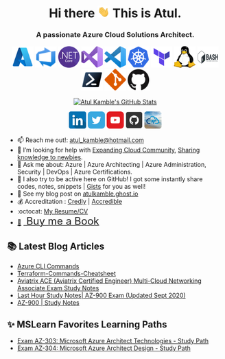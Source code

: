 <!-- Atul Kamble | GitHub Profile -->
<h1 align="center"> Hi there <img src="https://github.com/atulkamble/atulkamble/blob/main/gif/hello.gif" width="28px" alt="hi"> This is Atul.</h1>
<h3 align="center">A passionate Azure Cloud Solutions Architect.</h3>

<p align="center">
<img src="https://github.com/atulkamble/atulkamble/blob/main/Logo/azure.png" alt="Azure" width="50" height="50"/>
<img src="https://github.com/atulkamble/atulkamble/blob/main/Logo/azure-devops.svg" alt="Azure DevOps" width="50" height="50"/>
<img src="https://github.com/atulkamble/atulkamble/blob/main/Logo/dotnet-core.svg" alt=".NET Core" width="50" height="50"/>
<img src="https://github.com/atulkamble/atulkamble/blob/main/Logo/visual-studio.svg" alt="Visual Studio" width="50" height="50"/>
<img src="https://github.com/atulkamble/atulkamble/blob/main/Logo/vscode.svg" alt="Visual Studio Code" width="50" height="50"/>
<img src="https://github.com/atulkamble/atulkamble/blob/main/Logo/kubernetes.svg" alt="Kubernetes" width="50" height="50"/>
<img src="https://github.com/atulkamble/atulkamble/blob/main/Logo/terraform.png" alt="Terraform" width="50" height="50"/>
<img src="https://github.com/atulkamble/atulkamble/blob/main/Logo/linux.svg" alt="Linux" width="50" height="50"/>
<img src="https://github.com/atulkamble/atulkamble/blob/main/Logo/bash.svg" alt="Bash" width="50" height="50"/>
<img src="https://github.com/atulkamble/atulkamble/blob/main/Logo/powershell.png" alt="Powershell" width="50" height="50"/>  
<img src="https://github.com/atulkamble/atulkamble/blob/main/Logo/git.svg" alt="Git" width="50" height="50"/>
<img src="https://github.com/atulkamble/atulkamble/blob/main/Logo/github.png" alt="GitHub" width="50" height="50"/>  
</p>

<p align="center"> 
<a href="https://github.com/atulkamble/atulkamble">
<img align="center" src="https://github-readme-stats.vercel.app/api?username=atulkamble&show_icons=true&line_height=27&count_private=true&title_color=ffffff&text_color=c9cacc&icon_color=2bbc8a&bg_color=1d1f21" alt="Atul Kamble's GitHub Stats" />
</a>  
</p>

<!--  
**Founder & CEO, 💻☁️ [@Cloudnautic](http://thecloudnautic.com).** <br />
**Alumni 🎓 [Pune University](http://www.unipune.ac.in/), [Shivaji University](http://www.unishivaji.ac.in/) | India.**
<br />
-->

<p align="center">
  <a href="https://www.linkedin.com/in/atuljkamble/"><img src="https://github.com/atulkamble/atulkamble/blob/main/icons/linkedin.png" width="40" height="40"></a>
  <a href="https://twitter.com/atul_kamble"><img src="https://github.com/atulkamble/atulkamble/blob/main/icons/twitter.png" width="40" height="40"></a>
  <a href="https://www.youtube.com/channel/UCozWfiSWpO4JZhMrASYyZ2w"><img src="https://github.com/atulkamble/atulkamble/blob/main/icons/youtube.png" width="40" height="40"></a>
  <a href="https://www.github.com/in/atulkamble/"><img src="https://github.com/atulkamble/atulkamble/blob/main/icons/github.png" width="40" height="40"></a>
  <a href="https://thecloudnautic.com/"><img src="https://github.com/atulkamble/atulkamble/blob/main/icons/cloudnautic.jpg" width="40" height="40"></a>
</p>

- 📫 Reach me out!: atul_kamble@hotmail.com
- 🌱 I’m looking for help with [Expanding Cloud Community](https://www.linkedin.com/groups/10488146/), [Sharing knowledge to newbies](https://www.linkedin.com/groups/12456663/).
- 💬 Ask me about: Azure | Azure Architecting | Azure Administration, Security | DevOps | Azure Certifications.
- 🔭 I also try to be active here on GitHub! I got some instantly share codes, notes, snippets | [Gists](https://gist.github.com/atulkamble) for you as well!
- 💬 See my blog post on [atulkamble.ghost.io](https://atulkamble.ghost.io) <!-- [Ghost](https://atulkamble.ghost.io/) | [DEV.to](https://dev.to/atulkamble) | [Medium](https://atuljkamble.medium.com) -->
- 💰 Accreditation : [Credly](https://www.credly.com/users/atulkamble) | [Accredible](https://www.credential.net/profile/atuljaywantkamble/wallet)
- :octocat: [My Resume/CV](https://github.com/atulkamble/atulkamble/blob/master/AtulKamble.pdf)
- <link href="https://fonts.googleapis.com/css?family=Cookie" rel="stylesheet"><a class="bmc-button" target="_blank" href="https://www.buymeacoffee.com/AtulKamble">📕<span style="margin-left:5px;font-size:24px !important;"> Buy me a Book</span></a>

## 📚 Latest Blog Articles 
- [Azure CLI Commands](https://atulkamble.ghost.io/azure-cli-commands)
- [Terraform-Commands-Cheatsheet](https://atul-kamble.medium.com/terraform-commands-cheatsheet-d64b8e8ab35)
- [Aviatrix ACE (Aviatrix Certified Engineer) Multi-Cloud Networking Associate Exam Study Notes](https://atulkamble.github.io/AviatrixACE/)
- [Last Hour Study Notes| AZ-900 Exam (Updated Sept 2020)](https://atuljkamble.medium.com/last-hour-study-az-900-exam-42fdffec558f)
- [AZ-900 | Study Notes](https://atuljkamble.medium.com/az-900-study-notes-233f120a075c)

## ✨ MSLearn Favorites Learning Paths
* [Exam AZ-303: Microsoft Azure Architect Technologies - Study Path](https://docs.microsoft.com/en-us/learn/certifications/exams/az-303)
* [Exam AZ-304: Microsoft Azure Architect Design - Study Path](https://docs.microsoft.com/en-us/learn/certifications/exams/az-304)

<!-- 
<p align="center"><a href="https://github.com/atulkamble">
  <img align="center" src="https://github.com/atulkamble/atulkamble/blob/main/icons/GitHubCover.png" alt="" />
</a></p> 

## 👨‍💻 Most Used Languages:
<p align="center"> 
<a href="https://github.com/atulkamble/atulkamble">
<img align="center" src="https://github-readme-stats.vercel.app/api/top-langs/?username=atulkamble&hide=java,html&title_color=ffffff&text_color=c9cacc&icon_color=2bbc8a&bg_color=1d1f21" /></a>
</a>  
</p>

## 📈 Github Streak Stats:
<p align="center"><a href="https://github.com/atulkamble">
  <img align="center" src="https://github-readme-streak-stats.herokuapp.com/?user=atulkamble&theme=dark" alt="Atul Kamble's GitHub Streak Stats" />
</a></p>

## 📈 Github Activity Graph:
[![Atul Kamble's Github Activity Graph](https://activity-graph.herokuapp.com/graph?username=atulkamble&theme=react-dark)](https://github.com/atulkamble/github-readme-activity-graph)<br />  
-->


